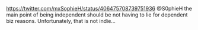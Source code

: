 https://twitter.com/mxSophieH/status/406475708739751936 @S0phieH the main point of being independent should be not having to lie for dependent biz reasons. Unfortunately, that is not indie...